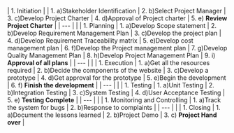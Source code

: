 
| 1. Initiation |
| 1. a)Stakeholder Identification
| 2. b)Select Project Manager
| 3. c)Develop Project Charter
| 4. d)Approval of Project charter
| 5. e) **Review Project Charter** |
| --- |
|
| 1. Planning
| 1. a)Develop Scope statement
| 2. b)Develop Requirement Management Plan
| 3. c)Develop the project plan
| 4. d)Develop Requirement Traceability matrix
| 5. e)Develop cost management plan
| 6. f)Develop the Project management plan
| 7. g)Develop Quality Management Plan
| 8. h)Develop Project Management Plan
| 9. i) **Approval of all plans** |
| --- |
|
| 1. Execution
| 1. a)Get all the resources required
| 2. b)Decide the components of the website
| 3. c)Develop a prototype
| 4. d)Get approval for the prototype
| 5. e)Begin the development
| 6. f) **Finish the development** |
| --- |
|
| 1. Testing
| 1. a)Unit Testing
| 2. b)Integration Testing
| 3. c)System Testing
| 4. d)User Acceptance Testing
| 5. e) **Testing Complete** |
| --- |
|
| 1. Monitoring and Controlling
| 1. a)Track the system for bugs
| 2. b)Response to complaints |
| --- |
|
| 1. Closing
| 1. a)Document the lessons learned
| 2. b)Project Demo
| 3. c) **Project Hand over** |
